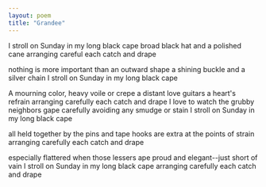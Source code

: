 ```yaml
---
layout: poem
title: "Grandee"
---
```


I stroll on Sunday in my long black cape
broad black hat and a polished cane
arranging careful each catch and drape

nothing is more important than an outward shape
a shining buckle and a silver chain
I stroll on Sunday in my long black cape

A mourning color, heavy voile or crepe
a distant love guitars a heart's refrain
arranging carefully each catch and drape
I love to watch the grubby neighbors gape
carefully avoiding any smudge or stain
I stroll on Sunday in my long black cape

all held together by the pins and tape
hooks are extra at the points of strain
arranging carefully each catch and drape

especially flattered when those lessers ape
proud and elegant--just short of vain
I stroll on Sunday in my long black cape
arranging carefully each catch and drape
